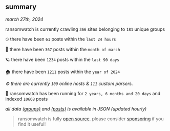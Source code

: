 
## summary
_march 27th, 2024_

ransomwatch is currently crawling `366` sites belonging to `181` unique groups

⏲ there have been `61` posts within the `last 24 hours`

🦈 there have been `367` posts within the `month of march`

🪐 there have been `1234` posts within the `last 90 days`

🏚 there have been `1211` posts within the `year of 2024`

_⚙️ there are currently `109` online hosts & `111` custom parsers._

🦕 ransomwatch has been running for `2 years, 6 months and 20 days` and indexed `10668` posts

_all data  [(groups)](http://ransomwhat.telemetry.ltd/groups) and [(posts)](http://ransomwhat.telemetry.ltd/posts) is available in JSON (updated hourly)_

> ransomwatch is fully [open source](https://github.com/joshhighet/ransomwatch#ransomwatch--). please consider [sponsoring](https://github.com/sponsors/joshhighet) if you find it useful!
